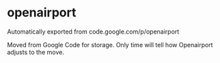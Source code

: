 # openairport
Automatically exported from code.google.com/p/openairport

Moved from Google Code for storage. Only time will tell how Openairport adjusts to the move. 
